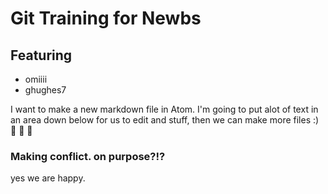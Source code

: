# Git Training for Newbs

## Featuring
- omiiii
- ghughes7


I want to make a new markdown file in Atom. I'm going to put alot of text in an area down below for us to edit and stuff, then we can make more files :)  :tada: :tada: :tada:


### Making conflict. on purpose?!?
yes we are happy.
